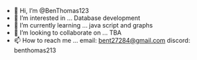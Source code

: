 - 👋 Hi, I’m @BenThomas123
- 👀 I’m interested in ... Database development
- 🌱 I’m currently learning ... java script and graphs
- 💞️ I’m looking to collaborate on ... TBA
- 📫 How to reach me ... email: bent27284@gmail.com discord: benthomas213

<!---
BenThomas123/BenThomas123 is a ✨ special ✨ repository because its `README.md` (this file) appears on your GitHub profile.
You can click the Preview link to take a look at your changes.
--->
